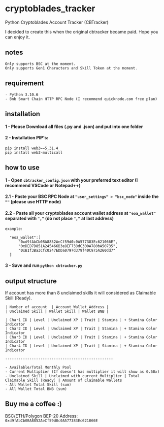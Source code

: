 # cryptoblades_tracker
Python Cryptoblades Account Tracker (CBTracker)

I decided to create this when the original cbtracker became paid. Hope you can enjoy it.

## notes
```
Only supports BSC at the moment.
Only supports Gen1 Characters and Skill Token at the moment.
```


## requirement
```
- Python 3.10.6
- Bnb Smart Chain HTTP RPC Node (I recommend quicknode.com free plan)
```



## installation

#### 1 - Please Download all files (.py and .json) and put into one folder
#### 2 - Installation PIP's:

```
pip install web3==5.31.4
pip install web3-multicall
```



## how to use

#### 1   - Open `cbtracker_config.json` with your preferred text editor (I recommend VSCode or Notepad++)
#### 2.1 - Paste your BSC RPC Node at ``"user_settings" > "bsc_node"`` inside the ``""`` (please use HTTP node)
#### 2.2 - Paste all your cryptoblades account wallet address at ``"eoa_wallet"`` separated with ``","`` (do not place ``","`` at last address)

```
example:

  "eoa_wallet":[
      "0xd9fAbCb0BA8852AeCf59d0c0A577383Ec621066E",
      "0xDED7D851A245466B3e8EF738dC300A780bA50735",
      "0xB1f3Ba3cfc0247EDDa0797d379f40C975A260dd7"
  ]
```
#### 3   - Save and run ```python cbtracker.py```



## output structure
If account has more than 8 unclaimed skills it will considered as Claimable Skill (Ready).

```
| Number of account  | Account Wallet Address |
| Unclaimed Skill | Wallet Skill | Wallet BNB |

| Char1 ID | Level | Unclaimed XP | Trait | Stamina | + Stamina Color Indicator
| Char2 ID | Level | Unclaimed XP | Trait | Stamina | + Stamina Color Indicator
| Char3 ID | Level | Unclaimed XP | Trait | Stamina | + Stamina Color Indicator
| Char4 ID | Level | Unclaimed XP | Trait | Stamina | + Stamina Color Indicator

-------------------------------------------------

- Available/Total Monthly Pool
- Current Multiplier (If doesn't has multiplier it will show as 0.50x)
- Unclaimed Skill | Unclaimed with current Multiplier | Total Claimable Skill (Ready) | Amount of Claimable Wallets
- All Wallet Total Skill (sum)
- All Wallet Total BNB (sum)
```


## Buy me a coffee :)
BSC/ETH/Polygon BEP-20 Address: ```0xd9fAbCb0BA8852AeCf59d0c0A577383Ec621066E```
